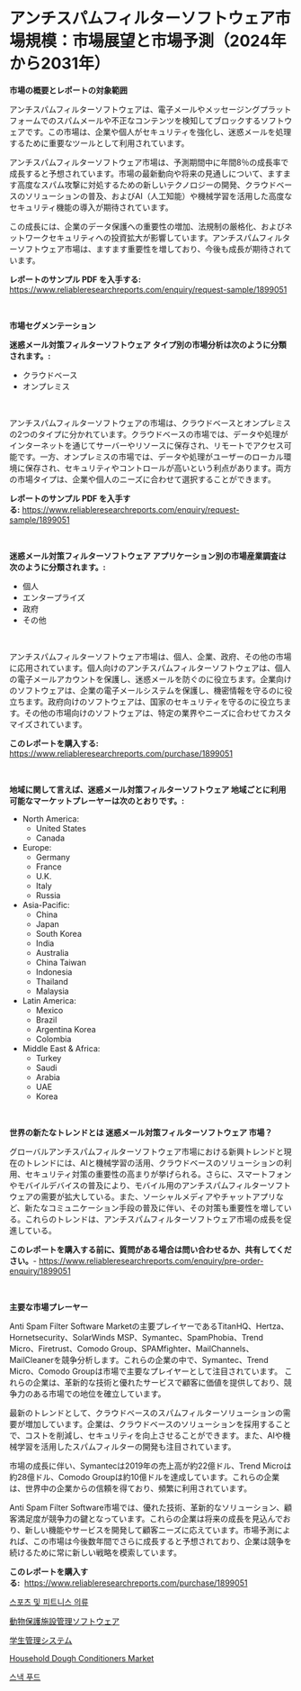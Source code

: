 <p><h1>アンチスパムフィルターソフトウェア市場規模：市場展望と市場予測（2024年から2031年）</h1></p><p><strong>市場の概要とレポートの対象範囲</strong></p>
<p><p>アンチスパムフィルターソフトウェアは、電子メールやメッセージングプラットフォームでのスパムメールや不正なコンテンツを検知してブロックするソフトウェアです。この市場は、企業や個人がセキュリティを強化し、迷惑メールを処理するために重要なツールとして利用されています。</p><p>アンチスパムフィルターソフトウェア市場は、予測期間中に年間8％の成長率で成長すると予想されています。市場の最新動向や将来の見通しについて、ますます高度なスパム攻撃に対処するための新しいテクノロジーの開発、クラウドベースのソリューションの普及、およびAI（人工知能）や機械学習を活用した高度なセキュリティ機能の導入が期待されています。</p><p>この成長には、企業のデータ保護への重要性の増加、法規制の厳格化、およびネットワークセキュリティへの投資拡大が影響しています。アンチスパムフィルターソフトウェア市場は、ますます重要性を増しており、今後も成長が期待されています。</p></p>
<p><strong>レポートのサンプル PDF を入手する:</strong> <a href="https://www.reliableresearchreports.com/enquiry/request-sample/1899051">https://www.reliableresearchreports.com/enquiry/request-sample/1899051</a></p>
<p>&nbsp;</p>
<p><strong>市場セグメンテーション</strong></p>
<p><strong>迷惑メール対策フィルターソフトウェア タイプ別の市場分析は次のように分類されます。:</strong></p>
<p><ul><li>クラウドベース</li><li>オンプレミス</li></ul></p>
<p>&nbsp;</p>
<p><p>アンチスパムフィルターソフトウェアの市場は、クラウドベースとオンプレミスの2つのタイプに分かれています。クラウドベースの市場では、データや処理がインターネットを通じてサーバーやリソースに保存され、リモートでアクセス可能です。一方、オンプレミスの市場では、データや処理がユーザーのローカル環境に保存され、セキュリティやコントロールが高いという利点があります。両方の市場タイプは、企業や個人のニーズに合わせて選択することができます。</p></p>
<p><strong>レポートのサンプル PDF を入手する:</strong>&nbsp;<a href="https://www.reliableresearchreports.com/enquiry/request-sample/1899051">https://www.reliableresearchreports.com/enquiry/request-sample/1899051</a></p>
<p>&nbsp;</p>
<p><strong> 迷惑メール対策フィルターソフトウェア アプリケーション別の市場産業調査は次のように分類されます。:</strong></p>
<p><ul><li>個人</li><li>エンタープライズ</li><li>政府</li><li>その他</li></ul></p>
<p>&nbsp;</p>
<p><p>アンチスパムフィルターソフトウェア市場は、個人、企業、政府、その他の市場に応用されています。個人向けのアンチスパムフィルターソフトウェアは、個人の電子メールアカウントを保護し、迷惑メールを防ぐのに役立ちます。企業向けのソフトウェアは、企業の電子メールシステムを保護し、機密情報を守るのに役立ちます。政府向けのソフトウェアは、国家のセキュリティを守るのに役立ちます。その他の市場向けのソフトウェアは、特定の業界やニーズに合わせてカスタマイズされています。</p></p>
<p><strong>このレポートを購入する:</strong>&nbsp; <a href="https://www.reliableresearchreports.com/purchase/1899051">https://www.reliableresearchreports.com/purchase/1899051</a></p>
<p>&nbsp;</p>
<p><strong>地域に関して言えば、迷惑メール対策フィルターソフトウェア 地域ごとに利用可能なマーケットプレーヤーは次のとおりです。:</strong></p>
<p><ul>
    <li>
        North America:
        <ul>
            <li>United States</li>
            <li>Canada</li>
        </ul>
    </li>
    <li>
        Europe:
        <ul>
            <li>Germany</li>
            <li>France</li>
            <li>U.K.</li>
            <li>Italy</li>
            <li>Russia</li>
        </ul>
    </li>
    <li>
        Asia-Pacific:
        <ul>
            <li>China</li>
            <li>Japan</li>
            <li>South Korea</li>
            <li>India</li>
            <li>Australia</li>
            <li>China Taiwan</li>
            <li>Indonesia</li>
            <li>Thailand</li>
            <li>Malaysia</li>
        </ul>
    </li>
    <li>
        Latin America:
        <ul>
            <li>Mexico</li>
            <li>Brazil</li>
            <li>Argentina Korea</li>
            <li>Colombia</li>
        </ul>
    </li>
    <li>
        Middle East & Africa:
        <ul>
            <li>Turkey</li>
            <li>Saudi</li>
            <li>Arabia</li>
            <li>UAE</li>
            <li>Korea</li>
        </ul>
    </li>
    </ul></p>
<p>&nbsp;</p>
<p><strong>世界の新たなトレンドとは 迷惑メール対策フィルターソフトウェア 市場？</strong></p>
<p><p>グローバルアンチスパムフィルターソフトウェア市場における新興トレンドと現在のトレンドには、AIと機械学習の活用、クラウドベースのソリューションの利用、セキュリティ対策の重要性の高まりが挙げられる。さらに、スマートフォンやモバイルデバイスの普及により、モバイル用のアンチスパムフィルターソフトウェアの需要が拡大している。また、ソーシャルメディアやチャットアプリなど、新たなコミュニケーション手段の普及に伴い、その対策も重要性を増している。これらのトレンドは、アンチスパムフィルターソフトウェア市場の成長を促進している。</p></p>
<p><strong>このレポートを購入する前に、質問がある場合は問い合わせるか、共有してください。</strong>- <a href="https://www.reliableresearchreports.com/enquiry/pre-order-enquiry/1899051">https://www.reliableresearchreports.com/enquiry/pre-order-enquiry/1899051</a></p>
<p>&nbsp;</p>
<p><strong>主要な市場プレーヤー</strong></p>
<p><p>Anti Spam Filter Software Marketの主要プレイヤーであるTitanHQ、Hertza、Hornetsecurity、SolarWinds MSP、Symantec、SpamPhobia、Trend Micro、Firetrust、Comodo Group、SPAMfighter、MailChannels、MailCleanerを競争分析します。これらの企業の中で、Symantec、Trend Micro、Comodo Groupは市場で主要なプレイヤーとして注目されています。 これらの企業は、革新的な技術と優れたサービスで顧客に価値を提供しており、競争力のある市場での地位を確立しています。</p><p>最新のトレンドとして、クラウドベースのスパムフィルターソリューションの需要が増加しています。企業は、クラウドベースのソリューションを採用することで、コストを削減し、セキュリティを向上させることができます。また、AIや機械学習を活用したスパムフィルターの開発も注目されています。</p><p>市場の成長に伴い、Symantecは2019年の売上高が約22億ドル、Trend Microは約28億ドル、Comodo Groupは約10億ドルを達成しています。これらの企業は、世界中の企業からの信頼を得ており、頻繁に利用されています。</p><p>Anti Spam Filter Software市場では、優れた技術、革新的なソリューション、顧客満足度が競争力の鍵となっています。これらの企業は将来の成長を見込んでおり、新しい機能やサービスを開発して顧客ニーズに応えています。市場予測によれば、この市場は今後数年間でさらに成長すると予想されており、企業は競争を続けるために常に新しい戦略を模索しています。</p></p>
<p><strong>このレポートを購入する:</strong>&nbsp;&nbsp;<a href="https://www.reliableresearchreports.com/purchase/1899051">https://www.reliableresearchreports.com/purchase/1899051</a></p>
<p><p><a href="https://medium.com/@stanleylyittle554467/%EC%8A%A4%ED%8F%AC%EC%B8%A0-%EB%B0%8F-%ED%94%BC%ED%8A%B8%EB%8B%88%EC%8A%A4-%EC%9D%98%EB%A5%98-%EC%8B%9C%EC%9E%A5-%EB%8F%99%ED%96%A5-2024%EB%85%84%EB%B6%80%ED%84%B0-2031%EB%85%84%EA%B9%8C%EC%A7%80%EC%9D%98-%EC%8B%9C%EC%9E%A5-%ED%8A%B8%EB%A0%8C%EB%93%9C-%EC%84%B1%EC%9E%A5-%EC%98%88%EC%B8%A1-da33e405fca2">스포츠 및 피트니스 의류</a></p><p><a href="https://github.com/zjkmgcs938405/Market-Research-Report-List-1/blob/main/50093451507.md">動物保護施設管理ソフトウェア</a></p><p><a href="https://github.com/mohamedbakry57/Market-Research-Report-List-3/blob/main/14608901506.md">学生管理システム</a></p><p><a href="https://view.publitas.com/reportprime-1/household-dough-conditioners-market-size-market-share-and-global-market-analysis-report-2024-2031/">Household Dough Conditioners Market</a></p><p><a href="https://medium.com/@conradkirrlin76575/%EA%B3%BC%EC%9E%90-%EC%8B%9C%EC%9E%A5-%EC%8B%9C%EC%9E%A5-%EC%A0%90%EC%9C%A0%EC%9C%A8-%EC%8B%9C%EC%9E%A5-%EB%8F%99%ED%96%A5-%EB%B0%8F-%EB%AF%B8%EB%9E%98-%EC%84%B1%EC%9E%A5-%ED%83%90%EC%83%89-029bfc682b7d">스낵 푸드</a></p></p>